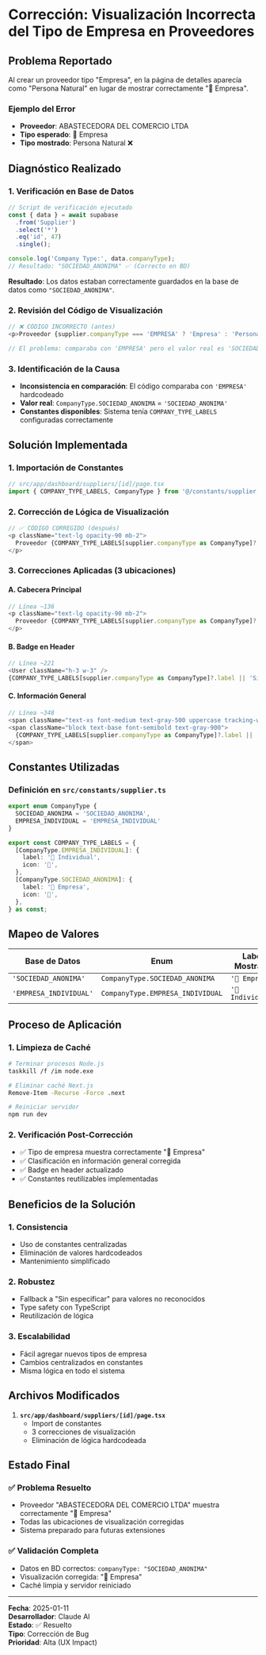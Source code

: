 # Corrección: Visualización Incorrecta del Tipo de Empresa en Proveedores

## Problema Reportado

Al crear un proveedor tipo "Empresa", en la página de detalles aparecía como "Persona Natural" en lugar de mostrar correctamente "🏢 Empresa".

### Ejemplo del Error
- **Proveedor**: ABASTECEDORA DEL COMERCIO LTDA  
- **Tipo esperado**: 🏢 Empresa
- **Tipo mostrado**: Persona Natural ❌

## Diagnóstico Realizado

### 1. Verificación en Base de Datos
```javascript
// Script de verificación ejecutado
const { data } = await supabase
  .from('Supplier')
  .select('*')
  .eq('id', 47)
  .single();

console.log('Company Type:', data.companyType);
// Resultado: "SOCIEDAD_ANONIMA" ✅ (Correcto en BD)
```

**Resultado**: Los datos estaban correctamente guardados en la base de datos como `"SOCIEDAD_ANONIMA"`.

### 2. Revisión del Código de Visualización
```typescript
// ❌ CÓDIGO INCORRECTO (antes)
<p>Proveedor {supplier.companyType === 'EMPRESA' ? 'Empresa' : 'Persona Natural'}</p>

// El problema: comparaba con 'EMPRESA' pero el valor real es 'SOCIEDAD_ANONIMA'
```

### 3. Identificación de la Causa
- **Inconsistencia en comparación**: El código comparaba con `'EMPRESA'` hardcodeado
- **Valor real**: `CompanyType.SOCIEDAD_ANONIMA` = `'SOCIEDAD_ANONIMA'`
- **Constantes disponibles**: Sistema tenía `COMPANY_TYPE_LABELS` configuradas correctamente

## Solución Implementada

### 1. Importación de Constantes
```typescript
// src/app/dashboard/suppliers/[id]/page.tsx
import { COMPANY_TYPE_LABELS, CompanyType } from '@/constants/supplier';
```

### 2. Corrección de Lógica de Visualización
```typescript
// ✅ CÓDIGO CORREGIDO (después)
<p className="text-lg opacity-90 mb-2">
  Proveedor {COMPANY_TYPE_LABELS[supplier.companyType as CompanyType]?.label || 'Sin especificar'}
</p>
```

### 3. Correcciones Aplicadas (3 ubicaciones)

#### A. Cabecera Principal
```typescript
// Línea ~136
<p className="text-lg opacity-90 mb-2">
  Proveedor {COMPANY_TYPE_LABELS[supplier.companyType as CompanyType]?.label || 'Sin especificar'}
</p>
```

#### B. Badge en Header
```typescript
// Línea ~221
<User className="h-3 w-3" />
{COMPANY_TYPE_LABELS[supplier.companyType as CompanyType]?.label || 'Sin especificar'}
```

#### C. Información General
```typescript
// Línea ~348
<span className="text-xs font-medium text-gray-500 uppercase tracking-wider">Clasificación</span>
<span className="block text-base font-semibold text-gray-900">
  {COMPANY_TYPE_LABELS[supplier.companyType as CompanyType]?.label || 'Sin especificar'}
</span>
```

## Constantes Utilizadas

### Definición en `src/constants/supplier.ts`
```typescript
export enum CompanyType {
  SOCIEDAD_ANONIMA = 'SOCIEDAD_ANONIMA',
  EMPRESA_INDIVIDUAL = 'EMPRESA_INDIVIDUAL'
}

export const COMPANY_TYPE_LABELS = {
  [CompanyType.EMPRESA_INDIVIDUAL]: {
    label: '👤 Individual',
    icon: '👤',
  },
  [CompanyType.SOCIEDAD_ANONIMA]: {
    label: '🏢 Empresa',
    icon: '🏢',
  },
} as const;
```

## Mapeo de Valores

| Base de Datos | Enum | Label Mostrado |
|---------------|------|----------------|
| `'SOCIEDAD_ANONIMA'` | `CompanyType.SOCIEDAD_ANONIMA` | `'🏢 Empresa'` |
| `'EMPRESA_INDIVIDUAL'` | `CompanyType.EMPRESA_INDIVIDUAL` | `'👤 Individual'` |

## Proceso de Aplicación

### 1. Limpieza de Caché
```bash
# Terminar procesos Node.js
taskkill /f /im node.exe

# Eliminar caché Next.js
Remove-Item -Recurse -Force .next

# Reiniciar servidor
npm run dev
```

### 2. Verificación Post-Corrección
- ✅ Tipo de empresa muestra correctamente "🏢 Empresa"
- ✅ Clasificación en información general corregida
- ✅ Badge en header actualizado
- ✅ Constantes reutilizables implementadas

## Beneficios de la Solución

### 1. **Consistencia**
- Uso de constantes centralizadas
- Eliminación de valores hardcodeados
- Mantenimiento simplificado

### 2. **Robustez**
- Fallback a "Sin especificar" para valores no reconocidos
- Type safety con TypeScript
- Reutilización de lógica

### 3. **Escalabilidad**
- Fácil agregar nuevos tipos de empresa
- Cambios centralizados en constantes
- Misma lógica en todo el sistema

## Archivos Modificados

1. **`src/app/dashboard/suppliers/[id]/page.tsx`**
   - Import de constantes
   - 3 correcciones de visualización
   - Eliminación de lógica hardcodeada

## Estado Final

### ✅ **Problema Resuelto**
- Proveedor "ABASTECEDORA DEL COMERCIO LTDA" muestra correctamente "🏢 Empresa"
- Todas las ubicaciones de visualización corregidas
- Sistema preparado para futuras extensiones

### ✅ **Validación Completa**
- Datos en BD correctos: `companyType: "SOCIEDAD_ANONIMA"`
- Visualización corregida: "🏢 Empresa"
- Caché limpia y servidor reiniciado

---

**Fecha**: 2025-01-11  
**Desarrollador**: Claude AI  
**Estado**: ✅ Resuelto  
**Tipo**: Corrección de Bug  
**Prioridad**: Alta (UX Impact) 